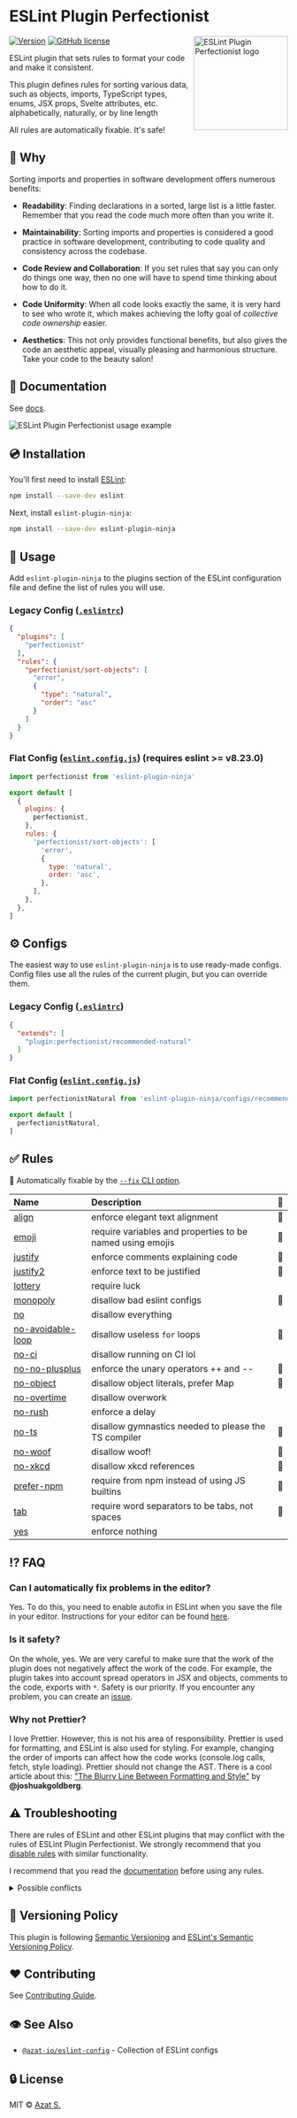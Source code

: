 # ESLint Plugin Perfectionist

<img
  src="https://raw.githubusercontent.com/lzear/eslint-plugin-ninja/main/docs/public/logo.svg"
  alt="ESLint Plugin Perfectionist logo"
  align="right"
  height="170"
  width="170"
/>

[![Version](https://img.shields.io/npm/v/eslint-plugin-ninja.svg?color=4a32c3)](https://www.npmjs.com/package/eslint-plugin-ninja)
[![GitHub license](https://img.shields.io/badge/license-MIT-4a32c3.svg)](https://github.com/lzear/eslint-plugin-ninja/blob/main/license)

ESLint plugin that sets rules to format your code and make it consistent.

This plugin defines rules for sorting various data, such as objects, imports,
TypeScript types, enums, JSX props, Svelte attributes, etc. alphabetically,
naturally, or by line length

All rules are automatically fixable. It's safe!

## 🦄 Why

Sorting imports and properties in software development offers numerous benefits:

- **Readability**: Finding declarations in a sorted, large list is a little
  faster. Remember that you read the code much more often than you write it.

- **Maintainability**: Sorting imports and properties is considered a good
  practice in software development, contributing to code quality and consistency
  across the codebase.

- **Code Review and Collaboration**: If you set rules that say you can only do
  things one way, then no one will have to spend time thinking about how to do
  it.

- **Code Uniformity**: When all code looks exactly the same, it is very hard to
  see who wrote it, which makes achieving the lofty goal of _collective code
  ownership_ easier.

- **Aesthetics**: This not only provides functional benefits, but also gives the
  code an aesthetic appeal, visually pleasing and harmonious structure. Take
  your code to the beauty salon!

## 📖 Documentation

See [docs](https://www.dont.ninja).

![ESLint Plugin Perfectionist usage example](https://raw.githubusercontent.com/lzear/eslint-plugin-ninja/main/docs/public/example.png)

## 💿 Installation

You'll first need to install [ESLint](https://eslint.org):

```sh
npm install --save-dev eslint
```

Next, install `eslint-plugin-ninja`:

```sh
npm install --save-dev eslint-plugin-ninja
```

## 🚀️️️️ Usage

Add `eslint-plugin-ninja` to the plugins section of the ESLint configuration file
and define the list of rules you will use.

### Legacy Config ([`.eslintrc`](https://eslint.org/docs/latest/use/configure/configuration-files))

<!-- prettier-ignore -->
```json
{
  "plugins": [
    "perfectionist"
  ],
  "rules": {
    "perfectionist/sort-objects": [
      "error",
      {
        "type": "natural",
        "order": "asc"
      }
    ]
  }
}
```

### Flat Config ([`eslint.config.js`](https://eslint.org/docs/latest/use/configure/configuration-files-new)) (requires eslint >= v8.23.0)

```js
import perfectionist from 'eslint-plugin-ninja'

export default [
  {
    plugins: {
      perfectionist,
    },
    rules: {
      'perfectionist/sort-objects': [
        'error',
        {
          type: 'natural',
          order: 'asc',
        },
      ],
    },
  },
]
```

## ⚙️ Configs

The easiest way to use `eslint-plugin-ninja` is to use ready-made configs. Config
files use all the rules of the current plugin, but you can override them.

### Legacy Config ([`.eslintrc`](https://eslint.org/docs/latest/use/configure/configuration-files))

<!-- prettier-ignore -->
```json
{
  "extends": [
    "plugin:perfectionist/recommended-natural"
  ]
}
```

### Flat Config ([`eslint.config.js`](https://eslint.org/docs/latest/use/configure/configuration-files-new))

<!-- prettier-ignore -->
```js
import perfectionistNatural from 'eslint-plugin-ninja/configs/recommended-natural'

export default [
  perfectionistNatural,
]
```

## ✅ Rules

<!-- begin auto-generated rules list -->

🔧 Automatically fixable by the
[`--fix` CLI option](https://eslint.org/docs/user-guide/command-line-interface#--fix).

| Name                                                                | Description                                               | 🔧  |
| :------------------------------------------------------------------ | :-------------------------------------------------------- | :-- |
| [align](https://www.dont.ninja/rules/align)                         | enforce elegant text alignment                            | 🔧  |
| [emoji](https://www.dont.ninja/rules/emoji)                         | require variables and properties to be named using emojis | 🔧  |
| [justify](https://www.dont.ninja/rules/justify)                     | enforce comments explaining code                          | 🔧  |
| [justify2](https://www.dont.ninja/rules/justify2)                   | enforce text to be justified                              | 🔧  |
| [lottery](https://www.dont.ninja/rules/lottery)                     | require luck                                              |     |
| [monopoly](https://www.dont.ninja/rules/monopoly)                   | disallow bad eslint configs                               | 🔧  |
| [no](https://www.dont.ninja/rules/no)                               | disallow everything                                       |     |
| [no-avoidable-loop](https://www.dont.ninja/rules/no-avoidable-loop) | disallow useless `for` loops                              | 🔧  |
| [no-ci](https://www.dont.ninja/rules/no-ci)                         | disallow running on CI lol                                |     |
| [no-no-plusplus](https://www.dont.ninja/rules/no-no-plusplus)       | enforce the unary operators ++ and --                     | 🔧  |
| [no-object](https://www.dont.ninja/rules/no-object)                 | disallow object literals, prefer Map                      | 🔧  |
| [no-overtime](https://www.dont.ninja/rules/no-overtime)             | disallow overwork                                         |     |
| [no-rush](https://www.dont.ninja/rules/no-rush)                     | enforce a delay                                           |     |
| [no-ts](https://www.dont.ninja/rules/no-ts)                         | disallow gymnastics needed to please the TS compiler      | 🔧  |
| [no-woof](https://www.dont.ninja/rules/no-woof)                     | disallow woof!                                            | 🔧  |
| [no-xkcd](https://www.dont.ninja/rules/no-xkcd)                     | disallow xkcd references                                  | 🔧  |
| [prefer-npm](https://www.dont.ninja/rules/prefer-npm)               | require from npm instead of using JS builtins             | 🔧  |
| [tab](https://www.dont.ninja/rules/tab)                             | require word separators to be tabs, not spaces            | 🔧  |
| [yes](https://www.dont.ninja/rules/yes)                             | enforce nothing                                           |     |

<!-- end auto-generated rules list -->

## ⁉️ FAQ

### Can I automatically fix problems in the editor?

Yes. To do this, you need to enable autofix in ESLint when you save the file in
your editor. Instructions for your editor can be found
[here](https://www.dont.ninja/guide/integrations).

### Is it safety?

On the whole, yes. We are very careful to make sure that the work of the plugin
does not negatively affect the work of the code. For example, the plugin takes
into account spread operators in JSX and objects, comments to the code, exports
with `*`. Safety is our priority. If you encounter any problem, you can create
an [issue](https://github.com/lzear/eslint-plugin-ninja/issues/new/choose).

### Why not Prettier?

I love Prettier. However, this is not his area of responsibility. Prettier is
used for formatting, and ESLint is also used for styling. For example, changing
the order of imports can affect how the code works (console.log calls, fetch,
style loading). Prettier should not change the AST. There is a cool article
about this:
["The Blurry Line Between Formatting and Style"](https://blog.joshuakgoldberg.com/the-blurry-line-between-formatting-and-style)
by **@joshuakgoldberg**.

## ⚠️ Troubleshooting

There are rules of ESLint and other ESLint plugins that may conflict with the
rules of ESLint Plugin Perfectionist. We strongly recommend that you
[disable rules](https://eslint.org/docs/latest/use/configure/rules#using-configuration-files-1)
with similar functionality.

I recommend that you read the [documentation](https://www.dont.ninja) before
using any rules.

<details>
  <summary>Possible conflicts</summary>

**perfectionist/sort-imports:**

```json
{
  "rules": {
    "import/order": "off",
    "sort-imports": "off"
  }
}
```

**perfectionist/sort-interfaces:**

```json
{
  "rules": {
    "@typescript-eslint/adjacent-overload-signatures": "off"
  }
}
```

**perfectionist/sort-jsx-props:**

```json
{
  "rules": {
    "react/jsx-sort-props": "off"
  }
}
```

**perfectionist/sort-named-imports:**

```json
{
  "rules": {
    "sort-imports": "off"
  }
}
```

**perfectionist/sort-object-types:**

```json
{
  "rules": {
    "@typescript-eslint/adjacent-overload-signatures": "off"
  }
}
```

**perfectionist/sort-objects:**

```json
{
  "rules": {
    "sort-keys": "off"
  }
}
```

**perfectionist/sort-union-types:**

```json
{
  "rules": {
    "@typescript-eslint/sort-type-constituents": "off"
  }
}
```

</details>

## 🚥 Versioning Policy

This plugin is following [Semantic Versioning](https://semver.org/) and
[ESLint's Semantic Versioning Policy](https://github.com/eslint/eslint#semantic-versioning-policy).

## ❤️ Contributing

See
[Contributing Guide](https://github.com/lzear/eslint-plugin-ninja/blob/main/contributing.md).

## 👁 See Also

- [`@azat-io/eslint-config`](https://github.com/azat-io/eslint-config) -
  Collection of ESLint configs

## 🔒 License

MIT &copy; [Azat S.](https://azat.io)
